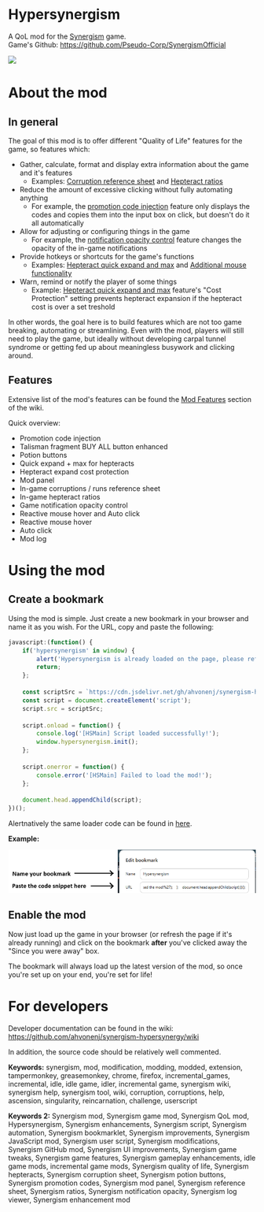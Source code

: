 # Hypersynergism

A QoL mod for the [Synergism](https://synergism.cc/) game.  
Game's Github: https://github.com/Pseudo-Corp/SynergismOfficial

![](https://synergism.cc/Pictures/Default/icon.gif)

# About the mod

## In general

The goal of this mod is to offer different "Quality of Life" features for the game, so features which:
- Gather, calculate, format and display extra information about the game and it's features
    - Examples: [Corruption reference sheet](#in-game-corruptions--runs-reference-sheet) and [Hepteract ratios](#in-game-hepteract-ratios)
- Reduce the amount of excessive clicking without fully automating anything
    - For example, the [promotion code injection](#promotion-code-injection) feature only displays the codes and copies them into the input box on click, but doesn't do it all automatically
- Allow for adjusting or configuring things in the game
    - For example, the [notification opacity control](#game-notification-opacity-control) feature changes the opacity of the in-game notifications
- Provide hotkeys or shortcuts for the game's functions
    - Examples: [Hepteract quick expand and max](#quick-expand--max-for-hepteracts) and [Additional mouse functionality](#reactive-mouse-hover-and-auto-click)
- Warn, remind or notify the player of some things
    - Example: [Hepteract quick expand and max](#quick-expand--max-for-hepteracts) feature's "Cost Protection" setting prevents hepteract expansion if the hepteract cost is over a set treshold

In other words, the goal here is to build features which are not too game breaking, automating or streamlining. Even with the mod, players will still need to play the game, but ideally without developing carpal tunnel syndrome or getting fed up about meaningless busywork and clicking around.

## Features

Extensive list of the mod's features can be found the [Mod Features](https://github.com/ahvonenj/synergism-hypersynergy/wiki/Mod-Features) section of the wiki.

Quick overview:
- Promotion code injection
- Talisman fragment BUY ALL button enhanced
- Potion buttons
- Quick expand + max for hepteracts
- Hepteract expand cost protection
- Mod panel
- In-game corruptions / runs reference sheet
- In-game hepteract ratios
- Game notification opacity control
- Reactive mouse hover and Auto click
- Reactive mouse hover
- Auto click
- Mod log

# Using the mod

## Create a bookmark

Using the mod is simple. Just create a new bookmark in your browser and name it as you wish. For the URL, copy and paste the following:

```JavaScript
javascript:(function() {
    if('hypersynergism' in window) {
        alert('Hypersynergism is already loaded on the page, please refresh if you want to reload the mod');
        return;
    };

    const scriptSrc = `https://cdn.jsdelivr.net/gh/ahvonenj/synergism-hypersynergy@latest/release/mod/hypersynergism_release.js?r=${Math.floor(Math.random() * 1000000)}`;
    const script = document.createElement('script');
    script.src = scriptSrc;

    script.onload = function() {
        console.log('[HSMain] Script loaded successfully!');
        window.hypersynergism.init();
    };

    script.onerror = function() {
        console.error('[HSMain] Failed to load the mod!');
    };

    document.head.appendChild(script);
})();
```

Alertnatively the same loader code can be found in [here](https://github.com/ahvonenj/synergism-hypersynergy/blob/main/release/loader/loader.js).

**Example:**

![image](https://github.com/ahvonenj/synergism-hypersynergy/blob/main/doc/img/bookmark_v2.png?raw=true)  

## Enable the mod

Now just load up the game in your browser (or refresh the page if it's already running) and click on the bookmark **after** you've clicked away the "Since you were away" box.

The bookmark will always load up the latest version of the mod, so once you're set up on your end, you're set for life!

# For developers

Developer documentation can be found in the wiki: https://github.com/ahvonenj/synergism-hypersynergy/wiki

In addition, the source code should be relatively well commented.

**Keywords:** synergism, mod, modification, modding, modded, extension, tampermonkey, greasemonkey, chrome, firefox, incremental_games, incremental, idle, idle game, idler, incremental game, synergism wiki, synergism help, synergism tool, wiki, corruption, corruptions, help, ascension, singularity, reincarnation, challenge, userscript

**Keywords 2:** Synergism mod, Synergism game mod, Synergism QoL mod, Hypersynergism, Synergism enhancements, Synergism script, Synergism automation, Synergism bookmarklet, Synergism improvements, Synergism JavaScript mod, Synergism user script, Synergism modifications, Synergism GitHub mod, Synergism UI improvements, Synergism game tweaks, Synergism game features, Synergism gameplay enhancements, idle game mods, incremental game mods, Synergism quality of life, Synergism hepteracts, Synergism corruption sheet, Synergism potion buttons, Synergism promotion codes, Synergism mod panel, Synergism reference sheet, Synergism ratios, Synergism notification opacity, Synergism log viewer, Synergism enhancement mod
